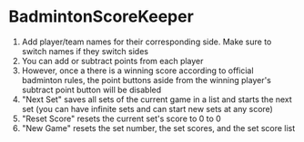 # BadmintonScoreKeeper
1. Add player/team names for their corresponding side. Make sure to switch names if they switch sides
2. You can add or subtract points from each player
3. However, once a there is a winning score according to official badminton rules, the point buttons aside from the winning player's subtract point button will be disabled
4. "Next Set" saves all sets of the current game in a list and starts the next set (you can have infinite sets and can start new sets at any score)
5. "Reset Score" resets the current set's score to 0 to 0
6. "New Game" resets the set number, the set scores, and the set score list
